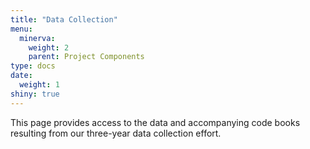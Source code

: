 ```yaml
---
title: "Data Collection"
menu:
  minerva:
    weight: 2
    parent: Project Components
type: docs
date: 
  weight: 1
shiny: true
---
```

  
This page provides access to the data and accompanying code books resulting from our three-year data collection effort.
